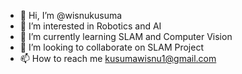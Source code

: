 - 👋 Hi, I’m @wisnukusuma
- 👀 I’m interested in Robotics and AI
- 🌱 I’m currently learning SLAM and Computer Vision
- 💞️ I’m looking to collaborate on SLAM Project
- 📫 How to reach me kusumawisnu1@gmail.com

<!---
wisnukusuma/wisnukusuma is a ✨ special ✨ repository because its `README.md` (this file) appears on your GitHub profile.
You can click the Preview link to take a look at your changes.
--->
